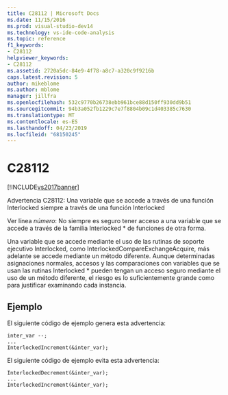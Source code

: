 ```yaml
---
title: C28112 | Microsoft Docs
ms.date: 11/15/2016
ms.prod: visual-studio-dev14
ms.technology: vs-ide-code-analysis
ms.topic: reference
f1_keywords:
- C28112
helpviewer_keywords:
- C28112
ms.assetid: 2720a5dc-84e9-4f78-a8c7-a320c9f9216b
caps.latest.revision: 5
author: mikeblome
ms.author: mblome
manager: jillfra
ms.openlocfilehash: 532c9770b26738ebb961bce88d150ff930dd9b51
ms.sourcegitcommit: 94b3a052fb1229c7e7f8804b09c1d403385c7630
ms.translationtype: MT
ms.contentlocale: es-ES
ms.lasthandoff: 04/23/2019
ms.locfileid: "68150245"
---
```

# <a name="c28112"></a>C28112
[!INCLUDE[vs2017banner](../includes/vs2017banner.md)]

Advertencia C28112: Una variable que se accede a través de una función Interlocked siempre a través de una función Interlocked  
  
 Ver línea *número*: No siempre es seguro tener acceso a una variable que se accede a través de la familia Interlocked * de funciones de otra forma.  
  
 Una variable que se accede mediante el uso de las rutinas de soporte ejecutivo Interlocked, como InterlockedCompareExchangeAcquire, más adelante se accede mediante un método diferente. Aunque determinadas asignaciones normales, accesos y las comparaciones con variables que se usan las rutinas Interlocked * pueden tengan un acceso seguro mediante el uso de un método diferente, el riesgo es lo suficientemente grande como para justificar examinando cada instancia.  
  
## <a name="example"></a>Ejemplo  
 El siguiente código de ejemplo genera esta advertencia:  
  
```  
inter_var --;  
...  
InterlockedIncrement(&inter_var);  
```  
  
 El siguiente código de ejemplo evita esta advertencia:  
  
```  
InterlockedDecrement(&inter_var);  
...  
InterlockedIncrement(&inter_var);  
```
